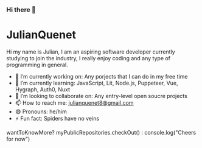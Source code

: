 ### Hi there 👋
# JulianQuenet
Hi my name is Julian, I am an aspiring software developer currently studying to join the industry, I really enjoy coding and any type of 
programming in general. 

- 🔭 I’m currently working on: Any porjects that I can do in my free time
- 🌱 I’m currently learning: JavaScript, Lit, Node.js, Puppeteer, Vue, Hygraph, Auth0, Nuxt
- 👯 I’m looking to collaborate on: Any entry-level open soucre projects
- 📫 How to reach me: julianquenet8@gmail.com
- 😄 Pronouns: he/him
- ⚡ Fun fact: Spiders have no veins

wantToKnowMore? myPublicRepositories.checkOut() : console.log("Cheers for now")
